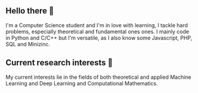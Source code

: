 ## Hello there 🌱
I'm a Computer Science student and I'm in love with learning, I tackle hard problems, especially theoretical and fundamental ones ones. 
I mainly code in Python and C/C++ but I'm versatile, as I also know some Javascript, PHP, SQL and Minizinc.

## Current research interests 🔭
My current interests lie in the fields of both theoretical and applied Machine Learning and Deep Learning and Computational Mathematics.

<!--
**DennisAmiranda/DennisAmiranda** is a ✨ _special_ ✨ repository because its `README.md` (this file) appears on your GitHub profile.

Here are some ideas to get you started:

- 🔭 I’m currently working on ...
- 🌱 I’m currently learning ...
- 👯 I’m looking to collaborate on ...
- 🤔 I’m looking for help with ...
- 💬 Ask me about ...
- 📫 How to reach me: ...
- 😄 Pronouns: ...
- ⚡ Fun fact: ...
-->
